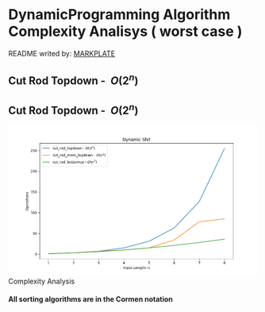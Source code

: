 

**DynamicProgramming Algorithm Complexity Analisys ( worst case )**
===================================================================

README writed by: [MARKPLATE](https://github.com/cecinuga/markplate)

**Cut Rod Topdown - $\ O(2^n)$**
--------------------------------

**Cut Rod Topdown - $\ O(2^n)$**
--------------------------------

![](./source/dynamicprogramming_complexity.png)Complexity Analysis
  

  
#### All sorting algorithms are in the Cormen notation

